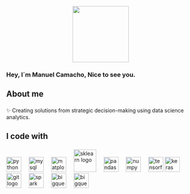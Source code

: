 
<div id="header" align="center">
  <img src="https://media0.giphy.com/media/v1.Y2lkPTc5MGI3NjExZ2JxcmVxbnM3NnVkNG81NTJrODYzc2RwaXJyNHQ5OHIweGhqYXBlNSZlcD12MV9pbnRlcm5hbF9naWZfYnlfaWQmY3Q9cw/WKVayVkGMJkFPQxm1W/giphy.webp" width="150"/>
</div> 

### Hey, I´m Manuel Camacho, Nice to see you.


<h2 align="left">About me</h2>

###

<p align="left">✨ Creating solutions from strategic decision-making using data science analytics.</p>

###

<h2 align="left">I code with</h2>

###

<div align="left">
  <img src="https://cdn.jsdelivr.net/gh/devicons/devicon/icons/python/python-original.svg" height="40" alt="python logo"  />
  <img width="12" />
  <img src="https://cdn.jsdelivr.net/gh/devicons/devicon/icons/mysql/mysql-original.svg" height="40" alt="mysql logo"  />
  <img width="12" />
  <img src="https://cdn.worldvectorlogo.com/logos/matplotlib-1.svg" height="40" alt="matplotlib logo"  />
  <img width="12" />
  <img src="https://icon.icepanel.io/Technology/svg/scikit-learn.svg" height="60" alt="sklearn logo"  />
  <img width="12" />
  <img src="https://cdn.jsdelivr.net/gh/devicons/devicon/icons/pandas/pandas-original.svg" height="40" alt="pandas logo"  />
  <img width="12" />
  <img src="https://cdn.jsdelivr.net/gh/devicons/devicon/icons/numpy/numpy-original.svg" height="40" alt="numpy logo"  />
  <img width="12" />
  <img src="https://cdn.jsdelivr.net/gh/devicons/devicon/icons/tensorflow/tensorflow-original.svg" height="40" alt="tensorflow logo"  />
  <img src="https://upload.wikimedia.org/wikipedia/commons/c/c9/Keras_Logo.jpg" height="40" alt="keras"  />
  <img width="12" />
  <img src="https://cdn.simpleicons.org/git/F05032" height="40" alt="git logo"  />
  <img width="12" />
  <img src="https://raw.githubusercontent.com/valohai/ml-logos/d8dfb916e50a93a41f3b1ed2ca7bd3dbc77030a2/spark.svg" height="40" alt="spark logo"  />
  <img width="12" />
  <img src="https://www.svgrepo.com/show/375551/bigquery.svg" height="40" alt="bigquery logo"  />
  <img width="12" />
  <img src="https://www.ncs-online.com/wp-content/uploads/2023/10/R-2.png" height="40" alt="bigquery logo"  />
</div>

###


<!--
**Many871027/Many871027** is a ✨ _special_ ✨ repository because its `README.md` (this file) appears on your GitHub profile.

Here are some ideas to get you started:

- 🔭 I’m currently working on ...
- 🌱 I’m currently learning ...
- 👯 I’m looking to collaborate on ...
- 🤔 I’m looking for help with ...
- 💬 Ask me about ...
- 📫 How to reach me: ...
- 😄 Pronouns: ...
- ⚡ Fun fact: ...
-->
